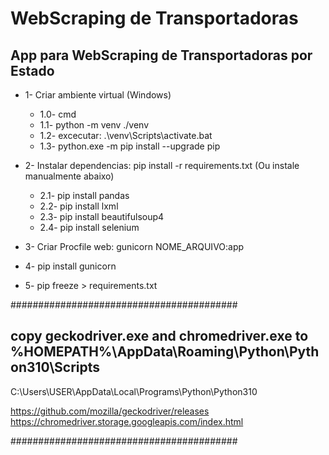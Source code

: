 # WebScraping de Transportadoras

## App para WebScraping de Transportadoras por Estado

* 1- Criar ambiente virtual (Windows)
    * 1.0- cmd
    * 1.1- python -m venv ./venv
    * 1.2- excecutar:  .\venv\Scripts\activate.bat
    * 1.3- python.exe -m pip install --upgrade pip

* 2- Instalar dependencias:  pip install -r requirements.txt (Ou instale manualmente abaixo)
    * 2.1- pip install pandas
    * 2.2- pip install lxml
    * 2.3- pip install beautifulsoup4
    * 2.4- pip install selenium


* 3- Criar Procfile
    web: gunicorn NOME_ARQUIVO:app
* 4- pip install gunicorn
* 5- pip freeze > requirements.txt

#########################################
## copy geckodriver.exe and chromedriver.exe to %HOMEPATH%\AppData\Roaming\Python\Python310\Scripts
C:\Users\USER\AppData\Local\Programs\Python\Python310

https://github.com/mozilla/geckodriver/releases
https://chromedriver.storage.googleapis.com/index.html

#########################################

